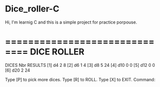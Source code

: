 # Dice_roller-C

Hi, I'm learnig C and this is a simple project for practice porpouse.

==============================
         DICE ROLLER
==============================
DICES        Nbr       RESULTS
[1] d4        2          8
[2] d6        1          4
[3] d8        5          24
[4] d10       0          0
[5] d12       0          0
[6] d20       2          24

Type [P] to pick more dices.
Type [R] to ROLL.
Type [X] to EXIT.
Command: